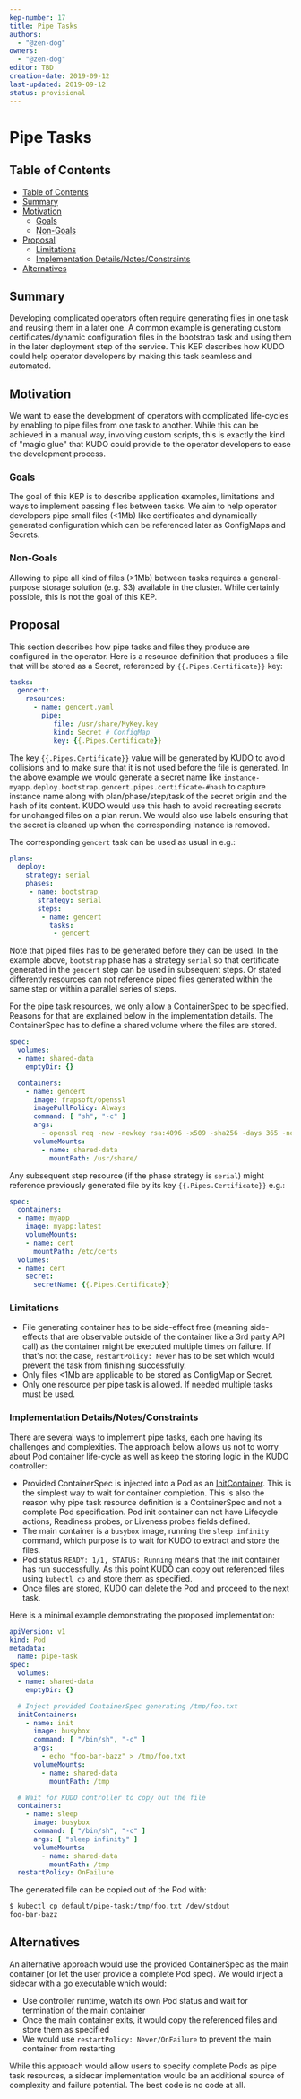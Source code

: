 ```yaml
---
kep-number: 17
title: Pipe Tasks
authors:
  - "@zen-dog"
owners:
  - "@zen-dog"
editor: TBD
creation-date: 2019-09-12
last-updated: 2019-09-12
status: provisional
---
```


# Pipe Tasks

## Table of Contents

* [Table of Contents](#table-of-contents)
* [Summary](#summary)
* [Motivation](#motivation)
    * [Goals](#goals)
    * [Non-Goals](#non-goals)
* [Proposal](#proposal)
    * [Limitations](#limitations)
    * [Implementation Details/Notes/Constraints](#implementation-detailsnotesconstraints-optional)
* [Alternatives](#alternatives)

## Summary

Developing complicated operators often require generating files in one task and reusing them in a later one. A common example is generating custom certificates/dynamic configuration files in the bootstrap task and using them in the later deployment step of the service. This KEP describes how KUDO could help operator developers by making this task seamless and automated.

## Motivation

We want to ease the development of operators with complicated life-cycles by enabling to pipe files from one task to another. While this can be achieved in a manual way, involving custom scripts, this is exactly the kind of "magic glue" that KUDO could provide to the operator developers to ease the development process.

### Goals

The goal of this KEP is to describe application examples, limitations and ways to implement passing files between tasks. We aim to help operator developers pipe small files (<1Mb) like certificates and dynamically generated configuration which can be referenced later as ConfigMaps and Secrets.

### Non-Goals

Allowing to pipe all kind of files (>1Mb) between tasks requires a general-purpose storage solution (e.g. S3) available in the cluster. While certainly possible, this is not the goal of this KEP.

## Proposal

This section describes how pipe tasks and files they produce are configured in the operator. Here is a resource definition that produces a file that will be stored as a Secret, referenced by `{{.Pipes.Certificate}}` key:
```yaml
tasks:
  gencert:
    resources:
      - name: gencert.yaml
        pipe:
           file: /usr/share/MyKey.key
           kind: Secret # ConfigMap
           key: {{.Pipes.Certificate}}
``` 

The key `{{.Pipes.Certificate}}` value will be generated by KUDO to avoid collisions and to make sure that it is not used before the file is generated. In the above example we would generate a secret name like `instance-myapp.deploy.bootstrap.gencert.pipes.certificate-#hash` to capture instance name along with plan/phase/step/task of the secret origin and the hash of its content. KUDO would use this hash to avoid recreating secrets for unchanged files on a plan rerun. We would also use labels ensuring that the secret is cleaned up when the corresponding Instance is removed.

The corresponding `gencert` task can be used as usual in e.g.:
```yaml
plans:
  deploy:
    strategy: serial
    phases:
     - name: bootstrap
       strategy: serial
       steps:
        - name: gencert
          tasks:
           - gencert
```

Note that piped files has to be generated before they can be used. In the example above, `bootstrap` phase has a strategy `serial` so that certificate generated in the `gencert` step can be used in subsequent steps. Or stated differently resources can not reference piped files generated within the same step or within a parallel series of steps.

For the pipe task resources, we only allow a [ContainerSpec](https://kubernetes.io/docs/reference/generated/kubernetes-api/v1.10/#container-v1-core) to be specified. Reasons for that are explained below in the implementation details. The ContainerSpec has to define a shared volume where the files are stored.

```yaml
spec:
  volumes:
  - name: shared-data
    emptyDir: {}

  containers:
    - name: gencert
      image: frapsoft/openssl
      imagePullPolicy: Always
      command: [ "sh", "-c" ]
      args:
        - openssl req -new -newkey rsa:4096 -x509 -sha256 -days 365 -nodes -out MyCertificate.crt -keyout /usr/share/MyKey.key
      volumeMounts:
        - name: shared-data
          mountPath: /usr/share/
```

Any subsequent step resource (if the phase strategy is `serial`) might reference previously generated file by its key `{{.Pipes.Certificate}}` e.g.:
```yaml
spec:
  containers:
  - name: myapp
    image: myapp:latest
    volumeMounts:
    - name: cert
      mountPath: /еtc/certs
  volumes:
  - name: cert
    secret:
      secretName: {{.Pipes.Certificate}}
```

### Limitations
- File generating container has to be side-effect free (meaning side-effects that are observable outside of the container like a 3rd party API call) as the container might be executed multiple times on failure. If that's not the case, `restartPolicy: Never` has to be set which would prevent the task from finishing successfully.
- Only files <1Mb are applicable to be stored as ConfigMap or Secret.
- Only one resource per pipe task is allowed. If needed multiple tasks must be used.

### Implementation Details/Notes/Constraints

There are several ways to implement pipe tasks, each one having its challenges and complexities. The approach below allows us not to worry about Pod container life-cycle as well as keep the storing logic in the KUDO controller:
- Provided ContainerSpec is injected into a Pod as an [InitContainer](https://kubernetes.io/docs/concepts/workloads/pods/init-containers/). This is the simplest way to wait for container completion. This is also the reason why pipe task resource definition is a ContainerSpec and not a complete Pod specification. Pod init container can not have Lifecycle actions, Readiness probes, or Liveness probes fields defined. 
- The main container is a `busybox` image, running the `sleep infinity` command, which purpose is to wait for KUDO to extract and store the files.
- Pod status `READY: 1/1, STATUS: Running` means that the init container has run successfully. As this point KUDO can copy out referenced files using `kubectl cp` and store them as specified.
- Once files are stored, KUDO can delete the Pod and proceed to the next task.

Here is a minimal example demonstrating the proposed implementation:
```yaml
apiVersion: v1
kind: Pod
metadata:
  name: pipe-task
spec:
  volumes:
  - name: shared-data
    emptyDir: {}

  # Inject provided ContainerSpec generating /tmp/foo.txt
  initContainers:
    - name: init
      image: busybox
      command: [ "/bin/sh", "-c" ]
      args:
        - echo "foo-bar-bazz" > /tmp/foo.txt
      volumeMounts:
        - name: shared-data
          mountPath: /tmp

  # Wait for KUDO controller to copy out the file
  containers:
    - name: sleep
      image: busybox
      command: [ "/bin/sh", "-c" ]
      args: [ "sleep infinity" ]
      volumeMounts:
        - name: shared-data
          mountPath: /tmp
  restartPolicy: OnFailure
```

The generated file can be copied out of the Pod with:
```bash
$ kubectl cp default/pipe-task:/tmp/foo.txt /dev/stdout
foo-bar-bazz
```

## Alternatives

An alternative approach would use the provided ContainerSpec as the main container (or let the user provide a complete Pod spec). We would inject a sidecar with a go executable which would:
- Use controller runtime, watch its own Pod status and wait for termination of the main container
- Once the main container exits, it would copy the referenced files and store them as specified
- We would use `restartPolicy: Never/OnFailure` to prevent the main container from restarting

While this approach would allow users to specify complete Pods as pipe task resources, a sidecar implementation would be an additional source of complexity and failure potential. The best code is no code at all.